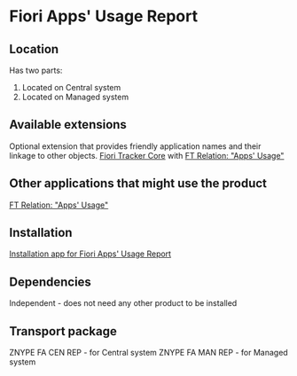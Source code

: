 # Fiori Apps' Usage Report

## Location
Has two parts:
1. Located on Central system
2. Located on Managed system

## Available extensions
Optional extension that provides friendly application names and their linkage to other objects.
[Fiori Tracker Core](ft-core.md) with [FT Relation: "Apps' Usage"](ft-rel-appsusage.md)

## Other applications that might use the product
[FT Relation: "Apps' Usage"](ft-rel-appsusage.md) 

## Installation
[Installation app for Fiori Apps' Usage Report](in-fa.md)

## Dependencies
Independent - does not need any other product to be installed

## Transport package
ZNYPE FA CEN REP - for Central system
ZNYPE FA MAN REP - for Managed system


